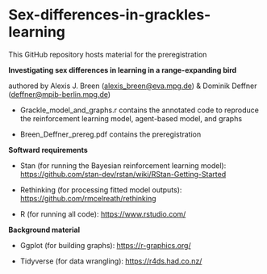 # Sex-differences-in-grackles-learning

This GitHub repository hosts material for the preregistration

**Investigating sex differences in learning in a range-expanding bird**

authored by Alexis J. Breen (alexis_breen@eva.mpg.de) & Dominik Deffner (deffner@mpib-berlin.mpg.de)

- Grackle_model_and_graphs.r contains the annotated code to reproduce the reinforcement learning model, agent-based model, and graphs

- Breen_Deffner_prereg.pdf contains the preregistration

**Softward requirements**

- Stan (for running the Bayesian reinforcement learning model): https://github.com/stan-dev/rstan/wiki/RStan-Getting-Started

- Rethinking (for processing fitted model outputs): https://github.com/rmcelreath/rethinking

- R (for running all code): https://www.rstudio.com/

**Background material**

- Ggplot (for building graphs): https://r-graphics.org/

- Tidyverse (for data wrangling): https://r4ds.had.co.nz/
